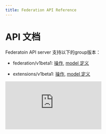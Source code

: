```yaml
---
title: Federation API Reference
---
```

<!-- 
# API Reference
-->
# API 文档

<!-- 
Federation API server supports the following group versions: 
-->
Federatoin API server 支持以下的group版本：

<!-- 
* federation/v1beta1: [operations](/docs/federation/api-reference/federation/v1beta1/operations.html), [model definitions](/docs/federation/api-reference/federation/v1beta1/definitions.html)
-->
* federation/v1beta1: [操作](/docs/federation/api-reference/federation/v1beta1/operations.html), [model 定义](/docs/federation/api-reference/federation/v1beta1/definitions.html)
<!-- 
* v1: [operations](/docs/federation/api-reference/v1/operations.html), [model definitions](/docs/federation/api-reference/v1/definitions.html)
-->
* extensions/v1beta1: [操作](/docs/federation/api-reference/extensions/v1beta1/operations.html), [model 定义](/docs/federation/api-reference/extensions/v1beta1/definitions.html)


<!-- BEGIN MUNGE: GENERATED_ANALYTICS -->
[![Analytics](https://kubernetes-site.appspot.com/UA-36037335-10/GitHub/docs/federation/api-reference/README.md?pixel)]()
<!-- END MUNGE: GENERATED_ANALYTICS -->
